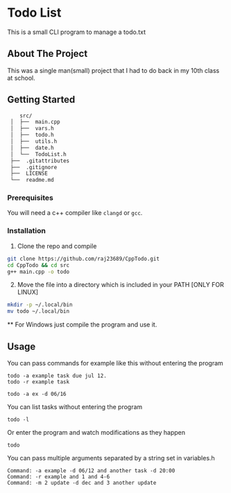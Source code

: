 # Todo List
This is a small CLI program to manage a todo.txt

## About The Project

This was a single man(small) project that I had to do back in my 10th class at school.

## Getting Started

```sh
    src/
 │  ├──  main.cpp
 │  ├──  vars.h
 │  ├──  todo.h
 │  ├──  utils.h
 │  ├──  date.h
 │  └──  TodoList.h
 ├──  .gitattributes
 ├──  .gitignore
 ├──  LICENSE
 └──  readme.md

```
### Prerequisites
You will need a c++ compiler like ``clangd`` or ``gcc``.

### Installation

1. Clone the repo and compile
```sh
git clone https://github.com/raj23689/CppTodo.git
cd CppTodo && cd src
g++ main.cpp -o todo
```
2. Move the file into a directory which is included in your PATH [ONLY FOR LINUX] 
```sh
mkdir -p ~/.local/bin
mv todo ~/.local/bin
```
** For Windows just compile the program and use it.

## Usage
You can pass commands for example like this without entering the program
```
todo -a example task due jul 12.
todo -r example task

todo -a ex -d 06/16
```
You can list tasks without entering the program
```
todo -l
```
Or enter the program and watch modifications as they happen
```
todo
```
You can pass multiple arguments separated by a string set in variables.h
```
Command: -a example -d 06/12 and another task -d 20:00
Command: -r example and 1 and 4-6
Command: -m 2 update -d dec and 3 another update
```


